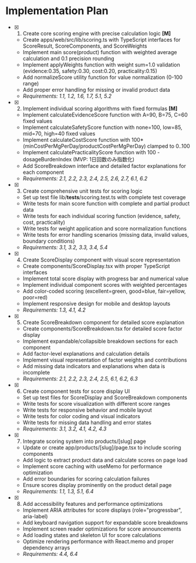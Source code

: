 # Implementation Plan

- [x] 1. Create core scoring engine with precise calculation logic **[M]**
  - Create apps/web/src/lib/scoring.ts with TypeScript interfaces for ScoreResult, ScoreComponents, and ScoreWeights
  - Implement main score(product) function with weighted average calculation and 0.1 precision rounding
  - Implement applyWeights function with weight sum=1.0 validation (evidence:0.35, safety:0.30, cost:0.20, practicality:0.15)
  - Add normalizeScore utility function for value normalization (0-100 range)
  - Add proper error handling for missing or invalid product data
  - _Requirements: 1.1, 1.2, 1.6, 1.7, 5.1, 5.2_

- [x] 2. Implement individual scoring algorithms with fixed formulas **[M]**
  - Implement calculateEvidenceScore function with A=90, B=75, C=60 fixed values
  - Implement calculateSafetyScore function with none=100, low=85, mid=70, high=40 fixed values
  - Implement calculateCostScore function with 100*(minCostPerMgPerDay/productCostPerMgPerDay) clamped to 0..100
  - Implement calculatePracticalityScore function with 100 - dosageBurdenIndex (MVP: 1日回数のみ指数化)
  - Add ScoreBreakdown interface and detailed factor explanations for each component
  - _Requirements: 2.1, 2.2, 2.3, 2.4, 2.5, 2.6, 2.7, 6.1, 6.2_

- [x] 3. Create comprehensive unit tests for scoring logic
  - Set up test file lib/__tests__/scoring.test.ts with complete test coverage
  - Write tests for main score function with complete and partial product data
  - Write tests for each individual scoring function (evidence, safety, cost, practicality)
  - Write tests for weight application and score normalization functions
  - Write tests for error handling scenarios (missing data, invalid values, boundary conditions)
  - _Requirements: 3.1, 3.2, 3.3, 3.4, 5.4_

- [x] 4. Create ScoreDisplay component with visual score representation
  - Create components/ScoreDisplay.tsx with proper TypeScript interfaces
  - Implement total score display with progress bar and numerical value
  - Implement individual component scores with weighted percentages
  - Add color-coded scoring (excellent=green, good=blue, fair=yellow, poor=red)
  - Implement responsive design for mobile and desktop layouts
  - _Requirements: 1.3, 4.1, 4.2_

- [x] 5. Create ScoreBreakdown component for detailed score explanation
  - Create components/ScoreBreakdown.tsx for detailed score factor display
  - Implement expandable/collapsible breakdown sections for each component
  - Add factor-level explanations and calculation details
  - Implement visual representation of factor weights and contributions
  - Add missing data indicators and explanations when data is incomplete
  - _Requirements: 2.1, 2.2, 2.3, 2.4, 2.5, 6.1, 6.2, 6.3_

- [x] 6. Create component tests for score display UI
  - Set up test files for ScoreDisplay and ScoreBreakdown components
  - Write tests for score visualization with different score ranges
  - Write tests for responsive behavior and mobile layout
  - Write tests for color coding and visual indicators
  - Write tests for missing data handling and error states
  - _Requirements: 3.1, 3.2, 4.1, 4.2, 4.3_

- [x] 7. Integrate scoring system into products/[slug] page
  - Update or create app/products/[slug]/page.tsx to include scoring components
  - Add logic to extract product data and calculate scores on page load
  - Implement score caching with useMemo for performance optimization
  - Add error boundaries for scoring calculation failures
  - Ensure scores display prominently on the product detail page
  - _Requirements: 1.1, 1.3, 5.1, 6.4_

- [x] 8. Add accessibility features and performance optimizations
  - Implement ARIA attributes for score displays (role="progressbar", aria-label)
  - Add keyboard navigation support for expandable score breakdowns
  - Implement screen reader optimizations for score announcements
  - Add loading states and skeleton UI for score calculations
  - Optimize rendering performance with React.memo and proper dependency arrays
  - _Requirements: 4.4, 6.4_